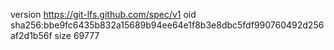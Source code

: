 version https://git-lfs.github.com/spec/v1
oid sha256:bbe9fc6435b832a15689b94ee64e1f8b3e8dbc5fdf990760492d256af2d1b56f
size 69777
